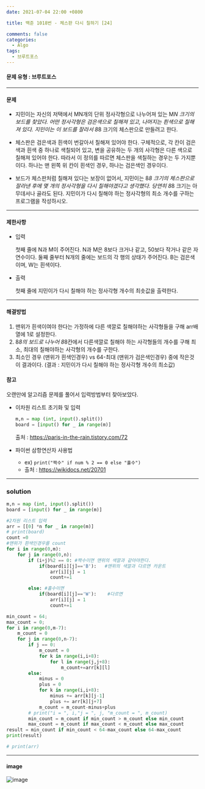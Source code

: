 ```yaml
---
date: 2021-07-04 22:00 +0800

title: 백준 1018번 - 체스판 다시 칠하기 [24]

comments: false
categories:
  - Algo
tags:
  - 브루트포스
---
```


#### 문제 유형 : 브루트포스

---

#### 문제

- 지민이는 자신의 저택에서 MN개의 단위 정사각형으로 나누어져 있는 M*N 크기의 보드를 찾았다. 어떤 정사각형은 검은색으로 칠해져 있고, 나머지는 흰색으로 칠해져 있다. 지민이는 이 보드를 잘라서 8*8 크기의 체스판으로 만들려고 한다.

- 체스판은 검은색과 흰색이 번갈아서 칠해져 있어야 한다. 구체적으로, 각 칸이 검은색과 흰색 중 하나로 색칠되어 있고, 변을 공유하는 두 개의 사각형은 다른 색으로 칠해져 있어야 한다. 따라서 이 정의를 따르면 체스판을 색칠하는 경우는 두 가지뿐이다. 하나는 맨 왼쪽 위 칸이 흰색인 경우, 하나는 검은색인 경우이다.

- 보드가 체스판처럼 칠해져 있다는 보장이 없어서, 지민이는 8*8 크기의 체스판으로 잘라낸 후에 몇 개의 정사각형을 다시 칠해야겠다고 생각했다. 당연히 8*8 크기는 아무데서나 골라도 된다. 지민이가 다시 칠해야 하는 정사각형의 최소 개수를 구하는 프로그램을 작성하시오.

---

#### 제한사항

- 입력

  첫째 줄에 N과 M이 주어진다. N과 M은 8보다 크거나 같고, 50보다 작거나 같은 자연수이다. 둘째 줄부터 N개의 줄에는 보드의 각 행의 상태가 주어진다. B는 검은색이며, W는 흰색이다.

- 출력

  첫째 줄에 지민이가 다시 칠해야 하는 정사각형 개수의 최솟값을 출력한다.

---

#### 해결방법

1. 맨위가 흰색이여야 한다는 가정하에 다른 색깔로 칠해야하는 사각형들을 구해 arr배열에 1로 설정한다.
2. 8*8의 보드로 나누어 8*8칸에서 다른색깔로 칠해야 하는 사각형들의 개수를 구해 최소, 최대의 칠해야하는 사각형의 개수를 구한다.
3. 최소인 경우 (맨위가 흰색인경우) vs 64-최대 (맨위가 검은색인경우) 중에 작은것이 결과이다. (결과 : 지민이가 다시 칠해야 하는 정사각형 개수의 최소값)

#### 참고

오랜만에 알고리즘 문제를 풀어서 입력방법부터 찾아보았다.

- 이차원 리스트 초기화 및 입력

  ```py
  m,n = map (int, input().split())
  board = [input() for _ in range(m)]
  ```

  출처 : https://paris-in-the-rain.tistory.com/72

- 파이썬 삼항연산자 사용법
  - ex) `print("짝수" if num % 2 == 0 else "홀수")`
  - 출처 : https://wikidocs.net/20701

---

### solution

```py
m,n = map (int, input().split())
board = [input() for _ in range(m)]

#2차원 리스트 입력
arr = [[0] *n for _ in range(m)]
# print(board)
count =0
#맨위가 흰색인경우를 count
for i in range(0,m):
    for j in range(0,n):
        if (i+j)%2 == 0: #짝수이면 맨위의 색깔과 같아야한다.
            if(board[i][j]=='B'):   #맨위의 색깔과 다르면 카운트
                arr[i][j] = 1
                count+=1

        else: #홀수이면
            if(board[i][j]=='W'):    #다르면
                arr[i][j] = 1
                count+=1

min_count = 64;
max_count = 0;
for i in range(0,m-7):
    m_count = 0
    for j in range(0,n-7):
        if j == 0:
            m_count = 0
            for k in range(i,i+8):
                for l in range(j,j+8):
                    m_count+=arr[k][l]
        else:
            minus = 0
            plus = 0
            for k in range(i,i+8):
                minus += arr[k][j-1]
                plus += arr[k][j+7]
            m_count = m_count-minus+plus
        # print("i = ", i,"j = ", j, "m_count = ", m_count)
        min_count = m_count if min_count > m_count else min_count
        max_count = m_count if max_count < m_count else max_count
result = min_count if min_count < 64-max_count else 64-max_count
print(result)

# print(arr)
```

---

#### image

![image](https://user-images.githubusercontent.com/49177223/124386017-2f24f380-dd13-11eb-8c20-eb21adbcee64.png)
